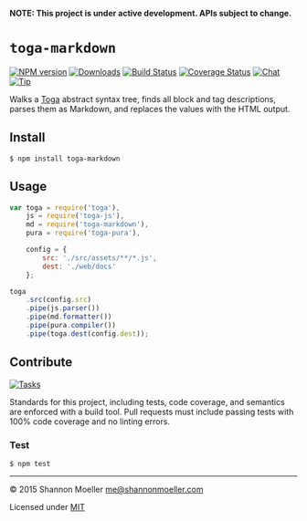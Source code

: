 **NOTE: This project is under active development. APIs subject to change.**

# `toga-markdown`

[![NPM version][npm-img]][npm-url] [![Downloads][downloads-img]][npm-url] [![Build Status][travis-img]][travis-url] [![Coverage Status][coveralls-img]][coveralls-url] [![Chat][gitter-img]][gitter-url] [![Tip][amazon-img]][amazon-url]

Walks a [Toga](http://togajs.github.io) abstract syntax tree, finds all block and tag descriptions, parses them as Markdown, and replaces the values with the HTML output.

## Install

    $ npm install toga-markdown

## Usage

```js
var toga = require('toga'),
    js = require('toga-js'),
    md = require('toga-markdown'),
    pura = require('toga-pura'),

    config = {
        src: './src/assets/**/*.js',
        dest: './web/docs'
    };

toga
    .src(config.src)
    .pipe(js.parser())
    .pipe(md.formatter())
    .pipe(pura.compiler())
    .pipe(toga.dest(config.dest));
```

## Contribute

[![Tasks][waffle-img]][waffle-url]

Standards for this project, including tests, code coverage, and semantics are enforced with a build tool. Pull requests must include passing tests with 100% code coverage and no linting errors.

### Test

    $ npm test

----

© 2015 Shannon Moeller <me@shannonmoeller.com>

Licensed under [MIT](http://shannonmoeller.com/mit.txt)

[amazon-img]:    https://img.shields.io/badge/amazon-tip_jar-yellow.svg?style=flat-square
[amazon-url]:    https://www.amazon.com/gp/registry/wishlist/1VQM9ID04YPC5?sort=universal-price
[coveralls-img]: http://img.shields.io/coveralls/togajs/toga-markdown/master.svg?style=flat-square
[coveralls-url]: https://coveralls.io/r/togajs/toga-markdown
[downloads-img]: http://img.shields.io/npm/dm/toga-markdown.svg?style=flat-square
[gitter-img]:    http://img.shields.io/badge/gitter-join_chat-1dce73.svg?style=flat-square
[gitter-url]:    https://gitter.im/togajs/toga
[npm-img]:       http://img.shields.io/npm/v/toga-markdown.svg?style=flat-square
[npm-url]:       https://npmjs.org/package/toga-markdown
[travis-img]:    http://img.shields.io/travis/togajs/toga-markdown.svg?style=flat-square
[travis-url]:    https://travis-ci.org/togajs/toga-markdown
[waffle-img]:    http://img.shields.io/github/issues/togajs/toga-markdown.svg?style=flat-square
[waffle-url]:    http://waffle.io/togajs/toga-markdown
